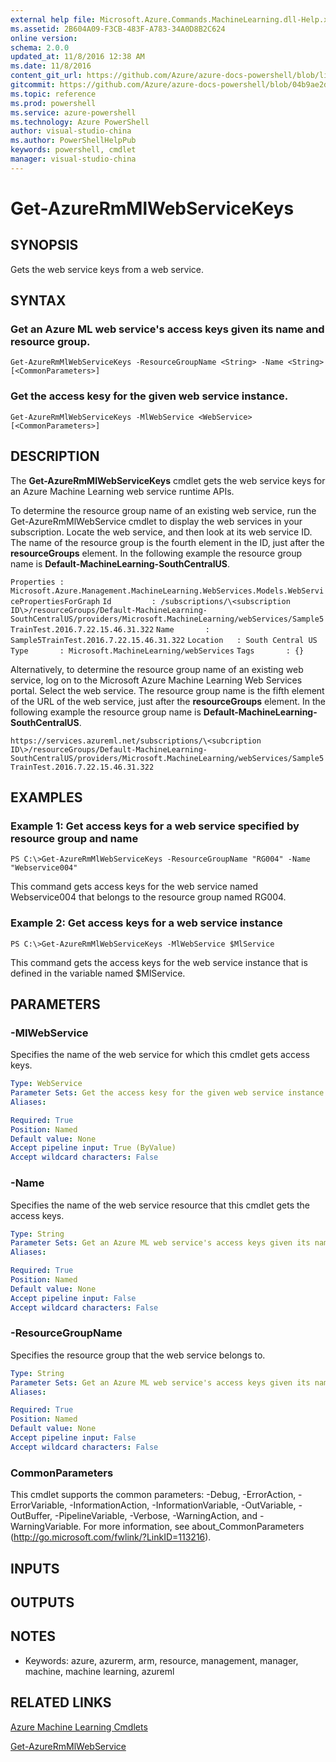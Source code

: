 ```yaml
---
external help file: Microsoft.Azure.Commands.MachineLearning.dll-Help.xml
ms.assetid: 2B604A09-F3CB-483F-A783-34A0D8B2C624
online version: 
schema: 2.0.0
updated_at: 11/8/2016 12:38 AM
ms.date: 11/8/2016
content_git_url: https://github.com/Azure/azure-docs-powershell/blob/live/azureps-cmdlets-docs/ResourceManager/AzureRM.MachineLearning/v0.11.1/Get-AzureRmMlWebServiceKeys.md
gitcommit: https://github.com/Azure/azure-docs-powershell/blob/04b9ae2d1c44a3ada330f570237886794cede893/azureps-cmdlets-docs/ResourceManager/AzureRM.MachineLearning/v0.11.1/Get-AzureRmMlWebServiceKeys.md
ms.topic: reference
ms.prod: powershell
ms.service: azure-powershell
ms.technology: Azure PowerShell
author: visual-studio-china
ms.author: PowerShellHelpPub
keywords: powershell, cmdlet
manager: visual-studio-china
---
```


# Get-AzureRmMlWebServiceKeys

## SYNOPSIS
Gets the web service keys from a web service.

## SYNTAX

### Get an Azure ML web service's access keys given its name and resource group.
```
Get-AzureRmMlWebServiceKeys -ResourceGroupName <String> -Name <String> [<CommonParameters>]
```

### Get the access kesy for the given web service instance.
```
Get-AzureRmMlWebServiceKeys -MlWebService <WebService> [<CommonParameters>]
```

## DESCRIPTION
The **Get-AzureRmMlWebServiceKeys** cmdlet gets the web service keys for an Azure Machine Learning web service runtime APIs.

To determine the resource group name of an existing web service, run the Get-AzureRmMlWebService cmdlet to display the web services in your subscription.
Locate the web service, and then look at its web service ID.
The name of the resource group is the fourth element in the ID, just after the **resourceGroups** element.
In the following example the resource group name is **Default-MachineLearning-SouthCentralUS**.

`Properties : Microsoft.Azure.Management.MachineLearning.WebServices.Models.WebServicePropertiesForGraph`
`Id         : /subscriptions/\<subscription ID\>/resourceGroups/Default-MachineLearning-SouthCentralUS/providers/Microsoft.MachineLearning/webServices/Sample5TrainTest.2016.7.22.15.46.31.322`
`Name       : Sample5TrainTest.2016.7.22.15.46.31.322`
`Location   : South Central US`
`Type       : Microsoft.MachineLearning/webServices`
`Tags       : {}`

Alternatively, to determine the resource group name of an existing web service, log on to the Microsoft Azure Machine Learning Web Services portal.
Select the web service.
The resource group name is the fifth element of the URL of the web service, just after the **resourceGroups** element.
In the following example the resource group name is **Default-MachineLearning-SouthCentralUS**.

`https://services.azureml.net/subscriptions/\<subcription ID\>/resourceGroups/Default-MachineLearning-SouthCentralUS/providers/Microsoft.MachineLearning/webServices/Sample5TrainTest.2016.7.22.15.46.31.322`

## EXAMPLES

### Example 1: Get access keys for a web service specified by resource group and name
```
PS C:\>Get-AzureRmMlWebServiceKeys -ResourceGroupName "RG004" -Name "Webservice004"
```

This command gets access keys for the web service named Webservice004 that belongs to the resource group named RG004.

### Example 2: Get access keys for a web service instance
```
PS C:\>Get-AzureRmMlWebServiceKeys -MlWebService $MlService
```

This command gets the access keys for the web service instance that is defined in the variable named $MlService.

## PARAMETERS

### -MlWebService
Specifies the name of the web service for which this cmdlet gets access keys.

```yaml
Type: WebService
Parameter Sets: Get the access kesy for the given web service instance.
Aliases: 

Required: True
Position: Named
Default value: None
Accept pipeline input: True (ByValue)
Accept wildcard characters: False
```

### -Name
Specifies the name of the web service resource that this cmdlet gets the access keys.

```yaml
Type: String
Parameter Sets: Get an Azure ML web service's access keys given its name and resource group.
Aliases: 

Required: True
Position: Named
Default value: None
Accept pipeline input: False
Accept wildcard characters: False
```

### -ResourceGroupName
Specifies the resource group that the web service belongs to.

```yaml
Type: String
Parameter Sets: Get an Azure ML web service's access keys given its name and resource group.
Aliases: 

Required: True
Position: Named
Default value: None
Accept pipeline input: False
Accept wildcard characters: False
```

### CommonParameters
This cmdlet supports the common parameters: -Debug, -ErrorAction, -ErrorVariable, -InformationAction, -InformationVariable, -OutVariable, -OutBuffer, -PipelineVariable, -Verbose, -WarningAction, and -WarningVariable. For more information, see about_CommonParameters (http://go.microsoft.com/fwlink/?LinkID=113216).

## INPUTS

## OUTPUTS

## NOTES
* Keywords: azure, azurerm, arm, resource, management, manager, machine, machine learning, azureml

## RELATED LINKS

[Azure Machine Learning Cmdlets](xref:ResourceManager/AzureRM.MachineLearning/v0.11.1/AzureRM.MachineLearning.md)

[Get-AzureRmMlWebService](xref:ResourceManager/AzureRM.MachineLearning/v0.11.1/Get-AzureRmMlWebService.md)



